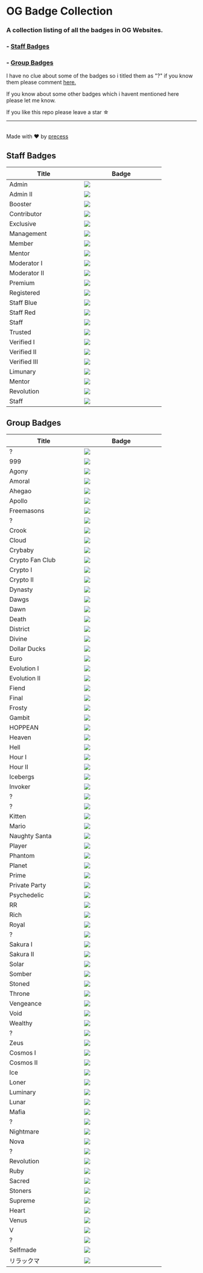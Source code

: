 <!--

Credits:

    - Precess - https://volted.cc | https://github.com/precess/ | Discord: OG#2624
    
    - GitHub: https://github.com/precess/OG-Badge-Collection
    
-->


# OG Badge Collection

### A collection listing of all the badges in OG Websites.

### - <a href="https://github.com/precess/OG-Badge-Collection/blob/main/README.md#staff-badges">Staff Badges</a>

### - <a href="https://github.com/precess/OG-Badge-Collection/blob/main/README.md#group-badges">Group Badges</a>

I have no clue about some of the badges so i titled them as "?" if you know them please comment <a href="https://github.com/precess/OG-Badges-Collection/discussions/1">here.</a> 

If you know about some other badges which i havent mentioned here please let me know.

If you like this repo please leave a star ☆

---------------------------------------

||
| --- |
Made with ❤ by <a href="https://github.com/precess">precess</a>


## Staff Badges

| ㅤㅤㅤㅤㅤTitleㅤㅤㅤㅤㅤ | ㅤㅤㅤㅤㅤBadgeㅤㅤㅤㅤㅤ |
| --- | --- |
Admin | <img  src="/images/Staff/admin.png"> 
Admin II | <img  src="/images/Staff/admin-2.png">
Booster | <img  src="/images/Staff/booster.gif">
Contributor | <img  src="/images/Staff/contributor.png">
Exclusive | <img  src="/images/Staff/exclusive.png">
Management | <img  src="/images/Staff/management.png">
Member | <img  src="/images/Staff/member.png">
Mentor | <img  src="/images/Staff/mentor.png">
Moderator I | <img  src="/images/Staff/moderator-1.png">
Moderator II | <img  src="/images/Staff/Moderator-3.png">
Premium | <img  src="/images/Staff/premium.png">
Registered | <img  src="/images/Staff/registered.png">
Staff Blue | <img  src="/images/Staff/staff-blue.png">
Staff Red | <img  src="/images/Staff/staff-red.png">
Staff | <img  src="/images/Staff/staff.png"> 
Trusted | <img  src="/images/Staff/trusted.png"> 
Verified I | <img  src="/images/Staff/verified.png"> 
Verified II | <img  src="/images/Staff/verified-2.png"> 
Verified III | <img  src="/images/Staff/verified-gg.png"> 
Limunary | <img  src="/images/Staff/limunary-gg.png"> 
Mentor | <img  src="/images/Staff/mentor-gg.png"> 
Revolution | <img  src="/images/Staff/revolution-gg.png"> 
Staff | <img  src="/images/Staff/staff-gg.png"> 


## Group Badges

| ㅤㅤㅤㅤㅤTitleㅤㅤㅤㅤㅤ | ㅤㅤㅤㅤㅤBadgeㅤㅤㅤㅤㅤ |
| --- | --- |
? | <img  src="/images/8x2Kw2G.png">
999 | <img  src="/images/999.png">
Agony | <img  src="/images/Agony.gif">
Amoral | <img  src="/images/amoral.png">
Ahegao | <img  src="/images/Ahegao.png">
Apollo | <img  src="/images/Apollo.png">
Freemasons | <img  src="/images/B5DFsdY.png">
? | <img  src="/images/Boosters.gif">
Crook | <img  src="/images/CROOK.png">
Cloud | <img  src="/images/Cloud.png">
Crybaby | <img  src="/images/Crybaby.png">
Crypto Fan Club | <img  src="/images/Crypto-Fan-Club.png">
Crypto I | <img  src="/images/Eth.png">
Crypto II | <img  src="/images/Crypto.png">
Dynasty | <img  src="/images/DYNASTY.png">
Dawgs | <img  src="/images/Dawgs.gif">
Dawn | <img  src="/images/Dawn.gif">
Death | <img  src="/images/Death.png">
District | <img  src="/images/District.png">
Divine | <img  src="/images/Divine.png">
Dollar Ducks | <img  src="/images/Dollar-Ducks.gif">
Euro | <img  src="/images/Euro.png">
Evolution I | <img  src="/images/Evolution.png">
Evolution II | <img  src="/images/Evolution-2.png">
Fiend | <img  src="/images/Fiend.png">
Final | <img  src="/images/Final.png">
Frosty | <img  src="/images/Frosty.gif">
Gambit | <img  src="/images/Gambit.png">
HOPPEAN | <img  src="/images/HOPPEAN.gif">
Heaven | <img  src="/images/Heaven.png">
Hell | <img  src="/images/Hell.png">
Hour I | <img  src="/images/DNH0f1I.gif">
Hour II | <img  src="/images/Hour.gif">
Icebergs | <img  src="/images/Icebergs.png">
Invoker | <img  src="/images/Invoker.png">
? | <img  src="/images/JSPaPI7.png">
? | <img  src="/images/JWSlawf.png">
Kitten | <img  src="/images/Kitten.png">
Mario | <img  src="/images/Mario.png">
Naughty Santa | <img  src="/images/Naughty-Santa.gif">
Player | <img  src="/images/PLAYER.png">
Phantom | <img  src="/images/Phantom.png">
Planet | <img  src="/images/Planet.png">
Prime | <img  src="/images/Prime.png">
Private Party | <img  src="/images/Private-Party.png">
Psychedelic | <img  src="/images/Psychedelic.gif">
RR | <img  src="/images/RR.gif">
Rich | <img  src="/images/Rich.png">
Royal | <img  src="/images/Royal.png">
? | <img  src="/images/SDY2f0Q.png">
Sakura I | <img  src="/images/Sakura.png">
Sakura II | <img  src="/images/Sakura-2.png">
Solar | <img  src="/images/Solar.png">
Somber | <img  src="/images/Somber.png">
Stoned | <img  src="/images/Stoned.png">
Throne | <img  src="/images/Throne.png">
Vengeance | <img  src="/images/Vengeance.png">
Void | <img  src="/images/Void.png">
Wealthy | <img  src="/images/Wealthy.gif">
? | <img  src="/images/Xb5pzTW.png">
Zeus | <img  src="/images/Zeus.png">
Cosmos I | <img  src="/images/cosmos.gif">
Cosmos II | <img  src="/images/cosmos-2.gif">
Ice | <img  src="/images/ice.gif">
Loner | <img  src="/images/loner.gif">
Luminary | <img  src="/images/luminary.png">
Lunar | <img  src="/images/lunar.gif">
Mafia | <img  src="/images/mafia.gif">
? | <img  src="/images/melhuhg.gif">
Nightmare | <img  src="/images/nightmare.gif">
Nova | <img  src="/images/nova.gif">
? | <img  src="/images/on6DmRZ.gif">
Revolution | <img  src="/images/revolution.png">
Ruby | <img  src="/images/ruby.png">
Sacred | <img  src="/images/sacred.png">
Stoners | <img  src="/images/stoners.gif">
Supreme | <img  src="/images/supreme.gif">
Heart | <img  src="/images/ub-d.gif">
Venus | <img  src="/images/venus.png">
V | <img  src="/images/V.png">
? | <img  src="/images/yinandyang.png">
Selfmade | <img  src="/images/SELFMADE.png">
リラックマ | <img  src="/images/リラックマ.png">
